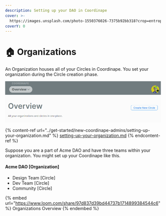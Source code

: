 ```yaml
---
description: Setting up your DAO in Coordinape
cover: >-
  https://images.unsplash.com/photo-1550376026-7375b92bb318?crop=entropy&cs=srgb&fm=jpg&ixid=MnwxOTcwMjR8MHwxfHNlYXJjaHwxfHxvcmdhbml6YXRpb258ZW58MHx8fHwxNjUyNjAzMTY5&ixlib=rb-1.2.1&q=85
coverY: 0
---
```


# 🏠 Organizations

An Organization houses all of your Circles in Coordinape. You set your organization during the Circle creation phase.

![](<../../.gitbook/assets/image (23) (1).png>)

{% content-ref url="../get-started/new-coordinape-admins/setting-up-your-organization.md" %}
[setting-up-your-organization.md](../get-started/new-coordinape-admins/setting-up-your-organization.md)
{% endcontent-ref %}

Suppose you are a part of Acme DAO and have three teams within your organization. You might set up your Coordinape like this.

#### **Acme DAO \[Organization]**

* Design Team \[Circle]
* Dev Team \[Circle]
* Community \[Circle]

{% embed url="https://www.loom.com/share/97d837d39bd44737b1714899384544c6" %}
Organizations Overview
{% endembed %}

